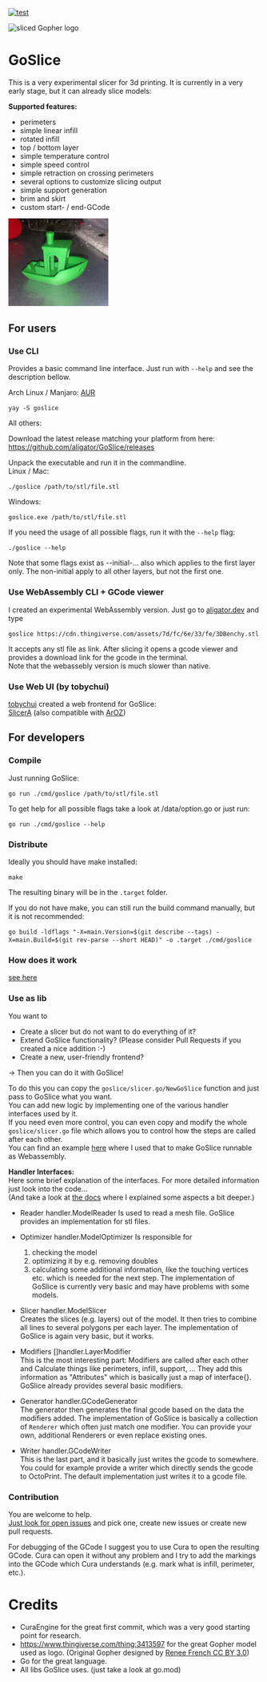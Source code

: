[![test](https://github.com/aligator/GoSlice/actions/workflows/test.yml/badge.svg)](https://github.com/aligator/GoSlice/actions/workflows/test.yml)

<img width="200" alt="sliced Gopher logo" src="https://raw.githubusercontent.com/aligator/GoSlice/master/logo.png">

# GoSlice

This is a very experimental slicer for 3d printing. It is currently in a very early stage, but it can already slice models:

__Supported features:__
* perimeters
* simple linear infill
* rotated infill
* top / bottom layer
* simple temperature control
* simple speed control
* simple retraction on crossing perimeters
* several options to customize slicing output
* simple support generation
* brim and skirt
* custom start- / end-GCode

<img width="200" alt="sliced Gopher logo" src="https://raw.githubusercontent.com/aligator/GoSlice/master/docs/GoSlice-print.png">

## For users
### Use CLI
Provides a basic command line interface. Just run with `--help` and see the description bellow.

Arch Linux / Manjaro:
[AUR](https://aur.archlinux.org/packages/goslice/)
```
yay -S goslice
```

All others:  

Download the latest release matching your platform from here:  
https://github.com/aligator/GoSlice/releases

Unpack the executable and run it in the commandline.  
Linux / Mac:  
```
./goslice /path/to/stl/file.stl
```

Windows:  
```
goslice.exe /path/to/stl/file.stl
```

If you need the usage of all possible flags, run it with the `--help` flag:
```
./goslice --help
```

Note that some flags exist as --initial-... also which applies to the first layer only.
The non-initial apply to all other layers, but not the first one.

### Use WebAssembly CLI + GCode viewer
I created an experimental WebAssembly version.
Just go to [aligator.dev](https://aligator.dev) and type 
```
goslice https://cdn.thingiverse.com/assets/7d/fc/6e/33/fe/3DBenchy.stl
```
It accepts any stl file as link. After slicing it opens a gcode viewer and provides a download link for the gcode in the terminal.  
Note that the webassebly version is much slower than native.

### Use Web UI (by tobychui)
[tobychui](https://github.com/tobychui) created a web frontend for GoSlice:  
[SlicerA](https://github.com/tobychui/SlicerA) (also compatible with [ArOZ](https://github.com/tobychui/arozos))

## For developers
### Compile
Just running GoSlice:
```
go run ./cmd/goslice /path/to/stl/file.stl
```
To get help for all possible flags take a look at /data/option.go or just run:
```
go run ./cmd/goslice --help
```

### Distribute
Ideally you should have make installed:
```
make
```
The resulting binary will be in the `.target` folder.

If you do not have make, you can still run the build command manually, but it is not recommended:
```
go build -ldflags "-X=main.Version=$(git describe --tags) -X=main.Build=$(git rev-parse --short HEAD)" -o .target ./cmd/goslice
```
### How does it work
[see here](docs/README.md)

### Use as lib
You want to
* Create a slicer but do not want to do everything of it?
* Extend GoSlice functionality? (Please consider Pull Requests if you created a nice addition :-)
* Create a new, user-friendly frontend?

-> Then you can do it with GoSlice!  

To do this you can copy the `goslice/slicer.go/NewGoSlice` function and just pass to GoSlice what you want.  
You can add new logic by implementing one of the various handler interfaces used by it.  
If you need even more control, you can even copy and modify the whole `goslice/slicer.go` file which allows you to
control how the steps are called after each other.  
You can find an example [here](https://github.com/aligator/dev/blob/main/go/goslice/main.go) where I used that to make GoSlice runnable as Webassembly.

__Handler Interfaces:__  
Here some brief explanation of the interfaces. For more detailed information just look into the code...  
(And take a look at [the docs](docs/README.md) where I explained some aspects a bit deeper.)
* Reader    handler.ModelReader
  Is used to read a mesh file. GoSlice provides an implementation for stl files.

* Optimizer handler.ModelOptimizer
  Is responsible for  
  1. checking the model
  2. optimizing it by e.g. removing doubles
  3. calculating some additional information, like the touching vertices etc. which is needed for the next step. The
     implementation of GoSlice is currently very basic and may have problems with some models.

* Slicer    handler.ModelSlicer  
  Creates the slices (e.g. layers) out of the model. 
  It then tries to combine all lines to several polygons per each layer.
  The implementation of GoSlice is again very basic, but it works.

* Modifiers []handler.LayerModifier  
  This is the most interesting part: Modifiers are called after each other and 
  Calculate things like perimeters, infill, support, ...
  They add this information as "Attributes" which is basically just a map of interface{}.
  GoSlice already provides several basic modifiers.

* Generator handler.GCodeGenerator  
  The generator then generates the final gcode based on the data the modifiers added.
  The implementation of GoSlice is basically a collection of `Renderer` which often just match one modifier.
  You can provide your own, additional Renderers or even replace existing ones.

* Writer    handler.GCodeWriter  
  This is the last part, and it basically just writes the gcode to somewhere.
  You could for example provide a writer which directly sends the gcode to OctoPrint.
  The default implementation just writes it to a gcode file.

### Contribution
You are welcome to help.  
[Just look for open issues](https://github.com/aligator/GoSlice/issues) and pick one, create new issues or create new pull requests.

For debugging of the GCode I suggest you to use Cura to open the resulting GCode.
Cura can open it without any problem and I try to add the markings into the GCode which Cura understands (e.g. mark what is infill, perimeter, etc.).

# Credits
* CuraEngine for the great first commit, which was a very good starting point for research.
* https://www.thingiverse.com/thing:3413597 for the great Gopher model used as logo. (Original Gopher designed by [Renee French CC BY 3.0](http://reneefrench.blogspot.com/))
* Go for the great language.
* All libs GoSlice uses. (just take a look at go.mod)
